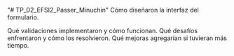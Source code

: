 "# TP_02_EFSI2_Passer_Minuchin" 
Cómo diseñaron la interfaz del formulario.

Qué validaciones implementaron y cómo funcionan.
Qué desafíos enfrentaron y cómo los resolvieron.
Qué mejoras agregarían si tuvieran más tiempo.